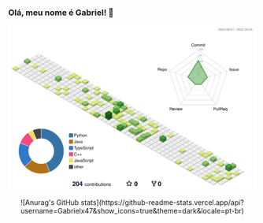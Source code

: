### Olá, meu nome é Gabriel! 👋
![](./profile-3d-contrib/profile-green-animate.svg)


<div align="center">![Anurag's GitHub stats](https://github-readme-stats.vercel.app/api?username=Gabrielx47&show_icons=true&theme=dark&locale=pt-br) </div>

<!--
**Gabrielx47/Gabrielx47** is a ✨ _special_ ✨ repository because its `README.md` (this file) appears on your GitHub profile.

Here are some ideas to get you started:

- 🔭 I’m currently working on ...
- 🌱 I’m currently learning ...
- 👯 I’m looking to collaborate on ...
- 🤔 I’m looking for help with ...
- 💬 Ask me about ...
- 📫 How to reach me: ...
- 😄 Pronouns: ...
- ⚡ Fun fact: ...
-->
